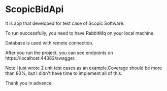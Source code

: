 # ScopicBidApi
It is app that developed for test case of Scopic Software.

To run successfully, you need to have RabbitMq on your local machine.

Database is used with remote connection.

After you run the project, you can see endpoints on https://localhost:44382/swagger.

Note:I just wrote 2  unit test cases as an example.Coverage should be more than 80%, but I didn't have time to implement all of this.
 
Thank you in advance.








